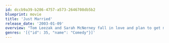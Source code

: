 ```yaml
---
id: dccb9a39-b286-4757-a573-2646708db5b2
blueprint: movie
title: 'Just Married'
release_date: '2003-01-09'
overview: "Tom Leezak and Sarah McNerney fall in love and plan to get married, despite opposition from Sarah's uptight, rich family. When they do get married, and get a chance to prove Sarah's family wrong, they go on a European honeymoon and run into disaster after disaster. They have to decide whether the honeymoon from hell and a few pre-marital mistakes are worth throwing away their love and marriage."
genres: '[{"id": 35, "name": "Comedy"}]'
---
```

